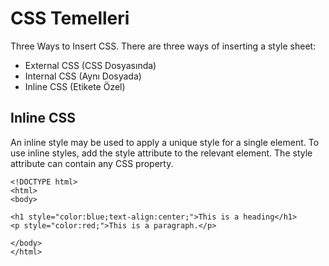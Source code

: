 # CSS Temelleri

Three Ways to Insert CSS.
There are three ways of inserting a style sheet:

- External CSS (CSS Dosyasında)
- Internal CSS (Aynı Dosyada)
- Inline CSS (Etikete Özel)

## Inline CSS
An inline style may be used to apply a unique style for a single element. To use inline styles, add the style attribute to the relevant element. The style attribute can contain any CSS property.

```
<!DOCTYPE html>
<html>
<body>

<h1 style="color:blue;text-align:center;">This is a heading</h1>
<p style="color:red;">This is a paragraph.</p>

</body>
</html>
```


